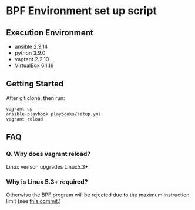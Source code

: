 # BPF Environment set up script

## Execution Environment

+ ansible 2.9.14
+ python 3.9.0
+ vagrant 2.2.10
+ VirtualBox 6.1.16

## Getting Started

After git clone, then run:
```
vagrant up
ansible-playbook playbooks/setup.yml
vagrant reload
```

## FAQ

### Q. Why does vagrant reload?

Linux verison upgrades Linux5.3+.

### Why is Linux 5.3+ required?

Otherwise the BPF program will be rejected due to the maximum instruction limit (see [this commit](https://github.com/torvalds/linux/commit/c04c0d2b968ac45d6ef020316808ef6c82325a82).)
